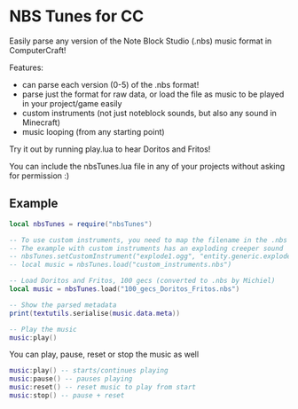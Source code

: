 # NBS Tunes for CC
Easily parse any version of the Note Block Studio (.nbs) music format in ComputerCraft!

Features:
- can parse each version (0-5) of the .nbs format!
- parse just the format for raw data, or load the file as music to be played in your project/game easily
- custom instruments (not just noteblock sounds, but also any sound in Minecraft)
- music looping (from any starting point)

Try it out by running play.lua to hear Doritos and Fritos!

You can include the nbsTunes.lua file in any of your projects without asking for permission :)

## Example

```lua
local nbsTunes = require("nbsTunes")

-- To use custom instruments, you need to map the filename in the .nbs file to a Minecraft sound id
-- The example with custom instruments has an exploding creeper sound
-- nbsTunes.setCustomInstrument("explode1.ogg", "entity.generic.explode")
-- local music = nbsTunes.load("custom_instruments.nbs")

-- Load Doritos and Fritos, 100 gecs (converted to .nbs by Michiel)
local music = nbsTunes.load("100_gecs_Doritos_Fritos.nbs")

-- Show the parsed metadata
print(textutils.serialise(music.data.meta))

-- Play the music
music:play()
```

You can play, pause, reset or stop the music as well

```lua
music:play() -- starts/continues playing
music:pause() -- pauses playing
music:reset() -- reset music to play from start
music:stop() -- pause + reset
```

